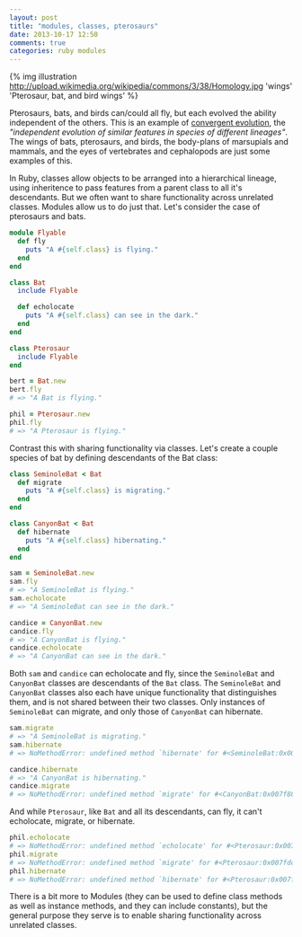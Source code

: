 ```yaml
---
layout: post
title: "modules, classes, pterosaurs"
date: 2013-10-17 12:50
comments: true
categories: ruby modules
---
```

{% img illustration http://upload.wikimedia.org/wikipedia/commons/3/38/Homology.jpg 'wings' 'Pterosaur, bat, and bird wings' %}

Pterosaurs, bats, and birds can/could all fly, but each evolved the ability independent of the others. This is an example of [convergent evolution](http://en.wikipedia.org/wiki/Convergent_evolution), the *"independent evolution of similar features in species of different lineages"*. The wings of bats, pterosaurs, and birds, the body-plans of marsupials and mammals, and the eyes of vertebrates and cephalopods are just some examples of this.

In Ruby, classes allow objects to be arranged into a hierarchical lineage, using inheritence to pass features from a parent class to all it's descendants. But we often want to share functionality across unrelated classes. Modules allow us to do just that. Let's consider the case of pterosaurs and bats.

``` ruby
module Flyable
  def fly
    puts "A #{self.class} is flying."
  end
end

class Bat
  include Flyable

  def echolocate
    puts "A #{self.class} can see in the dark."
  end
end

class Pterosaur
  include Flyable
end

bert = Bat.new
bert.fly
# => "A Bat is flying."

phil = Pterosaur.new
phil.fly
# => "A Pterosaur is flying."
```

Contrast this with sharing functionality via classes. Let's create a couple species of bat by defining descendants of the Bat class:

``` ruby
class SeminoleBat < Bat
  def migrate
    puts "A #{self.class} is migrating."
  end
end

class CanyonBat < Bat
  def hibernate
    puts "A #{self.class} hibernating."
  end
end

sam = SeminoleBat.new
sam.fly
# => "A SeminoleBat is flying."
sam.echolocate
# => "A SeminoleBat can see in the dark."

candice = CanyonBat.new
candice.fly
# => "A CanyonBat is flying."
candice.echolocate
# => "A CanyonBat can see in the dark."
```

Both `sam` and `candice` can echolocate and fly, since the `SeminoleBat` and `CanyonBat` classes are descendants of the `Bat` class. The `SeminoleBat` and `CanyonBat` classes also each have unique functionality that distinguishes them, and is not shared between their two classes. Only instances of `SeminoleBat` can migrate, and only those of `CanyonBat` can hibernate.

``` ruby
sam.migrate
# => "A SeminoleBat is migrating."
sam.hibernate
# => NoMethodError: undefined method `hibernate' for #<SeminoleBat:0x007f88fe006228>

candice.hibernate
# => "A CanyonBat is hibernating."
candice.migrate
# => NoMethodError: undefined method `migrate' for #<CanyonBat:0x007f88fe807c38>
```

And while `Pterosaur`, like `Bat` and all its descendants, can fly, it can't echolocate, migrate, or hibernate.

``` ruby
phil.echolocate
# => NoMethodError: undefined method `echolocate' for #<Pterosaur:0x007fdcbc082eb0>
phil.migrate
# => NoMethodError: undefined method `migrate' for #<Pterosaur:0x007fdcbc082eb0>
phil.hibernate
# => NoMethodError: undefined method `hibernate' for #<Pterosaur:0x007fdcbc082eb0>
```

There is a bit more to Modules (they can be used to define class methods as well as instance methods, and they can include constants), but the general purpose they serve is to enable sharing functionality across unrelated classes.